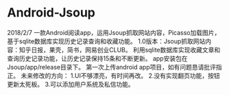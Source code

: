 # Android-Jsoup
2018/2/7
一款Android阅读app，运用Jsoup抓取网站内容，Picasso加载图片，基于sqlite数据库实现历史记录查询和收藏功能。
1.0版本：Jsoup抓取网站内容：知乎日报，果壳，简书，网易创业CLUB。
        利用sqlite数据库实现收藏文章和查询历史记录功能，让历史记录保持15条和不断更新。
        app安装包在Jsoup/app/release目录下。
第一次上传android app项目，如有问题恳请批评指正。
未来修改的方向：
1.UI不够漂亮，有时间再改。
2.没有实现翻页功能，按钮更新太死板。
3.可以添加用户系统及私信功能。
